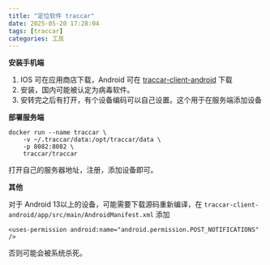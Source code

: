 ```yaml
---
title: "定位软件 traccar"
date: 2025-05-20 17:28:04
tags: [traccar]
categories: 工具 
---
```


**安装手机端**

1. IOS 可在应用商店下载，Android 可在 [traccar-client-android](https://github.com/traccar/traccar-client-android) 下载
2. 安装，国内可能被认定为病毒软件。
3. 安转完之后有打开，有个设备编码可以自己设置。这个用于在服务端添加设备

**部署服务端**

```
docker run --name traccar \
    -v ~/.traccar/data:/opt/traccar/data \
    -p 8082:8082 \
    traccar/traccar
```

打开自己的服务器地址，注册，添加设备即可。

**其他**

对于 Android 13以上的设备，可能需要下载源码重新编译，在 `traccar-client-android/app/src/main/AndroidManifest.xml` 添加

```
<uses-permission android:name="android.permission.POST_NOTIFICATIONS" />
```
否则可能会被系统杀死。
